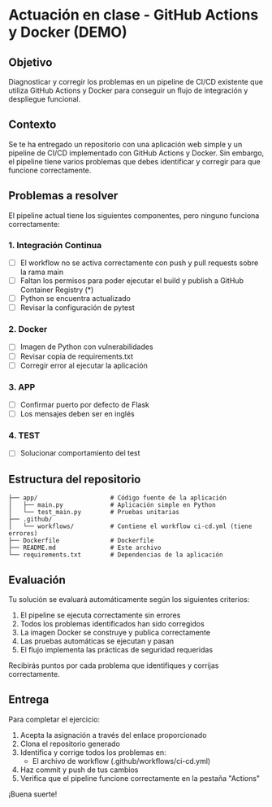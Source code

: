 # Actuación en clase - GitHub Actions y Docker (DEMO)

## Objetivo

Diagnosticar y corregir los problemas en un pipeline de CI/CD existente que utiliza GitHub Actions y Docker para conseguir un flujo de integración y despliegue funcional.

## Contexto

Se te ha entregado un repositorio con una aplicación web simple y un pipeline de CI/CD implementado con GitHub Actions y Docker. Sin embargo, el pipeline tiene varios problemas que debes identificar y corregir para que funcione correctamente.

## Problemas a resolver

El pipeline actual tiene los siguientes componentes, pero ninguno funciona correctamente:

### 1. Integración Continua
- [  ] El workflow no se activa correctamente con push y pull requests sobre la rama main
- [  ] Faltan los permisos para poder ejecutar el build y publish a  GitHub Container Registry (*)
- [  ] Python se encuentra actualizado
- [  ] Revisar la configuración de pytest

### 2. Docker
- [  ] Imagen de Python con vulnerabilidades
- [  ] Revisar copia de requirements.txt
- [  ] Corregir error al ejecutar la aplicación

### 3. APP
- [  ] Confirmar puerto por defecto de Flask
- [  ] Los mensajes deben ser en inglés

### 4. TEST
- [  ] Solucionar comportamiento del test

## Estructura del repositorio

```
├── app/                    # Código fuente de la aplicación
│   ├── main.py             # Aplicación simple en Python
│   └── test_main.py        # Pruebas unitarias
├── .github/
│   └── workflows/          # Contiene el workflow ci-cd.yml (tiene errores)
├── Dockerfile              # Dockerfile 
├── README.md               # Este archivo
└── requirements.txt        # Dependencias de la aplicación
```

## Evaluación

Tu solución se evaluará automáticamente según los siguientes criterios:
1. El pipeline se ejecuta correctamente sin errores
2. Todos los problemas identificados han sido corregidos
3. La imagen Docker se construye y publica correctamente
4. Las pruebas automáticas se ejecutan y pasan
5. El flujo implementa las prácticas de seguridad requeridas

Recibirás puntos por cada problema que identifiques y corrijas correctamente.

## Entrega

Para completar el ejercicio:
1. Acepta la asignación a través del enlace proporcionado
2. Clona el repositorio generado
3. Identifica y corrige todos los problemas en:
   - El archivo de workflow (.github/workflows/ci-cd.yml)
4. Haz commit y push de tus cambios
5. Verifica que el pipeline funcione correctamente en la pestaña "Actions"

¡Buena suerte!
